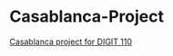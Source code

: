 # Casablanca-Project
<a href="https://jvs7215.github.io/Casablanca-Project/">

Casablanca project for DIGIT 110


